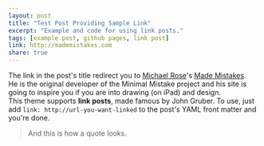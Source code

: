 ```yaml
---
layout: post
title: "Test Post Providing Sample Link"
excerpt: "Example and code for using link posts."
tags: [example post, github pages, link post]
link: http://mademistakes.com  
share: true
---
```


The link in the post's title redirect you to [Michael Rose](https://mademistakes.com/about/)'s [Made Mistakes](https://mademistakes.com).<br>
He is the original developer of the Minimal Mistake project and his site is going to inspire you if you are into drawing (on iPad) and design.<br>
This theme supports **link posts**, made famous by John Gruber. To use, just add `link: http://url-you-want-linked` to the post's YAML front matter and you're done.<br>
> And this is how a quote looks.  
